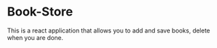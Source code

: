 # Book-Store
This is a react application that allows you to add and save books, delete when you are done.
